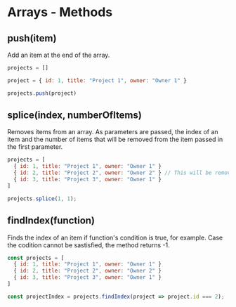 # Arrays - Methods

## push(item)
Add an item at the end of the array.
```javascript
projects = []

project = { id: 1, title: "Project 1", owner: "Owner 1" }

projects.push(project)
```

## splice(index, numberOfItems) 
Removes items from an array. As parameters are passed, the index of an item and
the number of items that will be removed from the item passed in the first parameter. 
```javascript
projects = [
  { id: 1, title: "Project 1", owner: "Owner 1" }
  { id: 2, title: "Project 2", owner: "Owner 2" } // This will be removed.
  { id: 3, title: "Project 3", owner: "Owner 1" }
]

projects.splice(1, 1);
```

## findIndex(function)
Finds the index of an item if function's condition is true, for example. Case the
codition cannot be sastisfied, the method returns -1. 
```javascript 
const projects = [
  { id: 1, title: "Project 1", owner: "Owner 1" }
  { id: 2, title: "Project 2", owner: "Owner 2" } 
  { id: 3, title: "Project 3", owner: "Owner 1" }
]

const projectIndex = projects.findIndex(project => project.id === 2);
```  